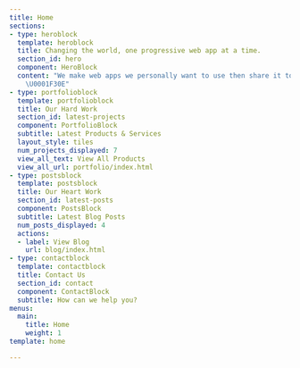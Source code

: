 ```yaml
---
title: Home
sections:
- type: heroblock
  template: heroblock
  title: Changing the world, one progressive web app at a time.
  section_id: hero
  component: HeroBlock
  content: "We make web apps we personally want to use then share it to the world.
    \U0001F30E"
- type: portfolioblock
  template: portfolioblock
  title: Our Hard Work
  section_id: latest-projects
  component: PortfolioBlock
  subtitle: Latest Products & Services
  layout_style: tiles
  num_projects_displayed: 7
  view_all_text: View All Products
  view_all_url: portfolio/index.html
- type: postsblock
  template: postsblock
  title: Our Heart Work
  section_id: latest-posts
  component: PostsBlock
  subtitle: Latest Blog Posts
  num_posts_displayed: 4
  actions:
  - label: View Blog
    url: blog/index.html
- type: contactblock
  template: contactblock
  title: Contact Us
  section_id: contact
  component: ContactBlock
  subtitle: How can we help you?
menus:
  main:
    title: Home
    weight: 1
template: home

---
```

